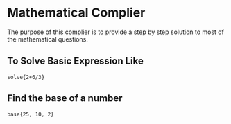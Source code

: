 # Mathematical Complier
The purpose of this complier is to provide a step by step solution to most of the mathematical questions.



## To Solve Basic Expression Like
```code
solve{2+6/3}
```

## Find the base of a number
```code
base{25, 10, 2}
```